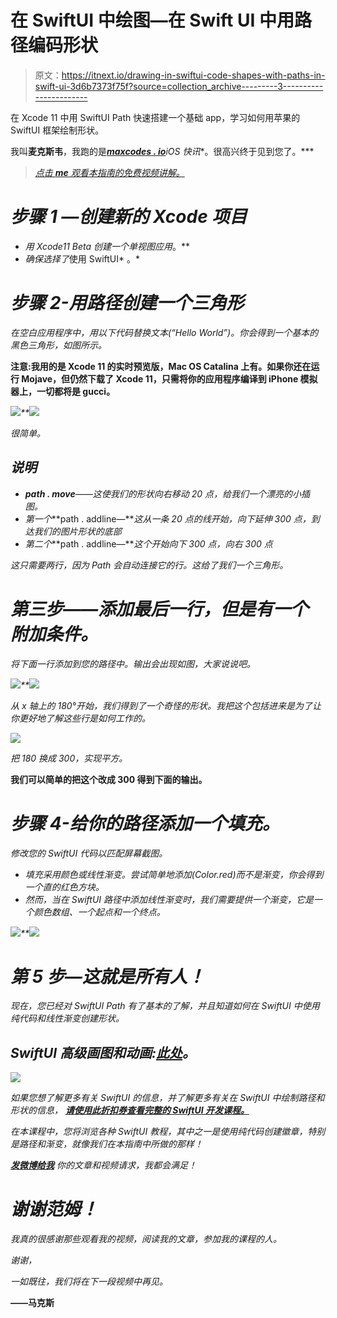 # 在 SwiftUI 中绘图—在 Swift UI 中用路径编码形状

> 原文：<https://itnext.io/drawing-in-swiftui-code-shapes-with-paths-in-swift-ui-3d6b7373f75f?source=collection_archive---------3----------------------->

在 Xcode 11 中用 SwiftUI Path 快速搭建一个基础 app，学习如何用苹果的 SwiftUI 框架绘制形状。

我叫**麦克斯韦**，我跑的是[***maxcodes . io***](https://www.maxcodes.io)*iOS 快讯**。很高兴终于见到您了。***

> *[点击 **me** 观看本指南的免费视频讲解。](http://youtube.com/maxcodes)*

# *步骤 1 —创建新的 Xcode 项目*

*   *用 *Xcode11 Beta 创建一个*单视图应用*。**
*   *确保选择了*使用 SwiftUI* 。*

# *步骤 2-用路径创建一个三角形*

*在空白应用程序中，用以下代码替换文本(“Hello World”)。你会得到一个基本的黑色三角形，如图所示。*

**注意:我用的是 Xcode 11 的实时预览版，Mac OS Catalina 上有。如果你还在运行 Mojave，但仍然下载了 Xcode 11，只需将你的应用程序编译到 iPhone 模拟器上，一切都将是 gucci。**

*![](img/e864edfd7a6da2d26301cebf107b1975.png)**![](img/034747e503e82414cd9085f6c2a9f02c.png)*

*很简单。*

## *说明*

*   ****path . move***——这使我们的形状向右移动 20 点，给我们一个漂亮的小插图。*
*   *第一个***path . addline—***这从一条 20 点的线开始，向下延伸 300 点，到达我们的图片形状的底部*
*   *第二个***path . addline—***这个开始向下 300 点，向右 300 点*

*这只需要两行，因为 Path 会自动连接它的行。这给了我们一个三角形。*

# *第三步——添加最后一行，但是有一个附加条件。*

*将下面一行添加到您的路径中。输出会出现如图，大家说说吧。*

*![](img/586836023bf9a8b7fec4a980d17dc57a.png)**![](img/165025ea214765e59c8b42c15bf0106e.png)*

*从 x 轴上的 180°开始，我们得到了一个奇怪的形状。我把这个包括进来是为了让你更好地了解这些行是如何工作的。*

*![](img/fe711a3b055411a5fe0049ed08ae5cc6.png)*

*把 180 换成 300，实现平方。*

****我们可以简单的把这个改成 300 得到下面的输出。****

# *步骤 4-给你的路径添加一个填充。*

*修改您的 SwiftUI 代码以匹配屏幕截图。*

*   *填充采用颜色或线性渐变。尝试简单地添加(Color.red)而不是渐变，你会得到一个直的红色方块。*
*   *然而，当在 SwiftUI 路径中添加线性渐变时，我们需要提供一个渐变，它是一个颜色数组、一个起点和一个终点。*

*![](img/90bcae65300093cb5045651c3e5f32ce.png)**![](img/ae65272f58ca2b2edffb03a1c1bb7ba6.png)*

# *第 5 步—这就是所有人！*

*现在，您已经对 SwiftUI Path 有了基本的了解，并且知道如何在 SwiftUI 中使用纯代码和线性渐变创建形状。*

## *SwiftUI 高级画图和动画:[此处](https://www.udemy.com/swift-ui/?couponCode=MEDIUMDEVELOPERS)。*

*![](img/567bcd17be26fee5c97cf4f483d81671.png)*

*如果您想了解更多有关 SwiftUI 的信息，并了解更多有关在 SwiftUI 中绘制路径和形状的信息， [***请使用此折扣券查看完整的 SwiftUI 开发课程。***](https://www.udemy.com/swift-ui/?couponCode=MEDIUMDEVELOPERS)*

*在本课程中，您将浏览各种 SwiftUI 教程，其中之一是使用纯代码创建徽章，特别是路径和渐变，就像我们在本指南中所做的那样！*

*[***发微博给我***](https://twitter.com/maxcodes1) 你的文章和视频请求，我都会满足！*

# *谢谢范姆！*

*我真的很感谢那些观看我的视频，阅读我的文章，参加我的课程的人。*

*谢谢，*

*一如既往，我们将在下一段视频中再见。*

****——马克斯****